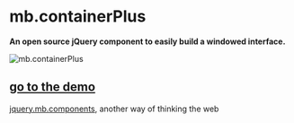 # mb.containerPlus

__An open source jQuery component to easily build a windowed interface.__

![mb.containerPlus](http://pupunzi.com/gitHub/mb.containerPlus.jpg)

## [go to the demo](http://pupunzi.com/#mb.components/mb.containerPlus/containerPlus.html)


[jquery.mb.components](http://pupunzi.com/), another way of thinking the web